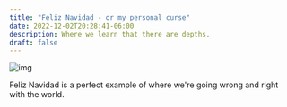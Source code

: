 ```yaml
---
title: "Feliz Navidad - or my personal curse"
date: 2022-12-02T20:28:41-06:00
description: Where we learn that there are depths.
draft: false
---
```


![img](/images/todd-trapani-1C8pyJ4Ak3s-unsplash.jpg)

Feliz Navidad is a perfect example of where we're going wrong and right with the world. 